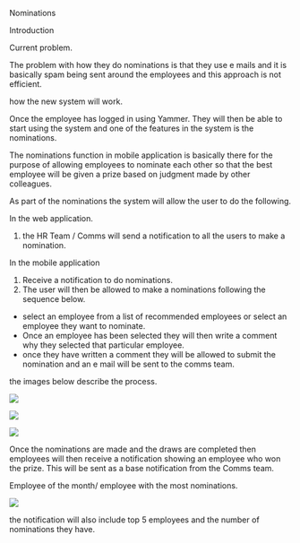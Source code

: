 Nominations

Introduction

Current problem.

The problem with how they do nominations is that they use e mails and  it is basically spam being sent around the employees and this approach is not efficient.

how the new system will work.

Once the employee has logged in using Yammer.
They will then be able to start using the system and one of the features in the system is the nominations.

The nominations function in mobile application is basically there for the purpose of allowing employees to nominate each other so that the best employee will be given a prize based on judgment made by other colleagues.

As part of the nominations the system will allow the user to do the following.

In the web application.

1. the HR Team / Comms will send a notification to all the users to make a nomination.

In the mobile application

1. Receive a notification to do nominations.
2. The user will  then be allowed to make a nominations following the sequence below.

  * select an employee from a list of recommended employees or select an employee they want to nominate.
  * Once an employee has been selected they will then write a comment why they selected that particular employee.
  * once they have written a comment they will be allowed to submit the nomination and an e mail will be sent to the comms team.
  
the images below describe the process.

![](http://res.cloudinary.com/dijnw3hev/image/upload/v1375691064/empList_rqyeqn.png)

![](http://res.cloudinary.com/dijnw3hev/image/upload/v1375691566/selectedEmp_qnuw32.png)

![](http://res.cloudinary.com/dijnw3hev/image/upload/v1375691723/notified_wsd6wi.png)

Once the nominations are made and the draws are completed then employees will then receive a notification showing an employee who won the prize. This will be sent as a base notification from the Comms team.

Employee of the month/ employee with the most nominations.

![](http://res.cloudinary.com/dijnw3hev/image/upload/v1375692533/empOfMonth_lrrvx0.png)

the notification will also include top 5 employees and the number of nominations they have. 







  